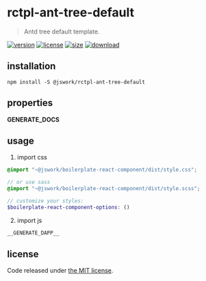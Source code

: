 # rctpl-ant-tree-default
> Antd tree default template.

[![version][version-image]][version-url]
[![license][license-image]][license-url]
[![size][size-image]][size-url]
[![download][download-image]][download-url]

## installation
```shell
npm install -S @jswork/rctpl-ant-tree-default
```

## properties
__GENERATE_DOCS__

## usage
1. import css
  ```scss
  @import "~@jswork/boilerplate-react-component/dist/style.css";

  // or use sass
  @import "~@jswork/boilerplate-react-component/dist/style.scss";

  // customize your styles:
  $boilerplate-react-component-options: ()
  ```
2. import js
  ```js
__GENERATE_DAPP__
  ```

## license
Code released under [the MIT license](https://github.com/afeiship/rctpl-ant-tree-default/blob/master/LICENSE.txt).

[version-image]: https://img.shields.io/npm/v/@jswork/rctpl-ant-tree-default
[version-url]: https://npmjs.org/package/@jswork/rctpl-ant-tree-default

[license-image]: https://img.shields.io/npm/l/@jswork/rctpl-ant-tree-default
[license-url]: https://github.com/afeiship/rctpl-ant-tree-default/blob/master/LICENSE.txt

[size-image]: https://img.shields.io/bundlephobia/minzip/@jswork/rctpl-ant-tree-default
[size-url]: https://github.com/afeiship/rctpl-ant-tree-default/blob/master/dist/rctpl-ant-tree-default.min.js

[download-image]: https://img.shields.io/npm/dm/@jswork/rctpl-ant-tree-default
[download-url]: https://www.npmjs.com/package/@jswork/rctpl-ant-tree-default
